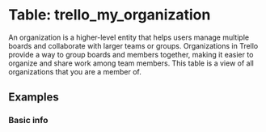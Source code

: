 # Table: trello_my_organization

An organization is a higher-level entity that helps users manage multiple boards and collaborate with larger teams or groups. Organizations in Trello provide a way to group boards and members together, making it easier to organize and share work among team members. This table is a view of all organizations that you are a member of.

## Examples

### Basic info
